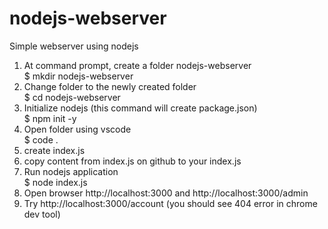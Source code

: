# nodejs-webserver
Simple webserver using nodejs
1. At command prompt, create a folder nodejs-webserver <br>
	$ mkdir nodejs-webserver
2. Change folder to the newly created folder <br>
        $ cd nodejs-webserver
3. Initialize nodejs (this command will create package.json) <br>
        $ npm init -y
4. Open folder using vscode <br>
        $ code .
5. create index.js
6. copy content from index.js on github to your index.js
7. Run nodejs application <br>
        $ node index.js
8. Open browser http://localhost:3000 and http://localhost:3000/admin
9. Try http://localhost:3000/account  (you should see 404 error in chrome dev tool)
